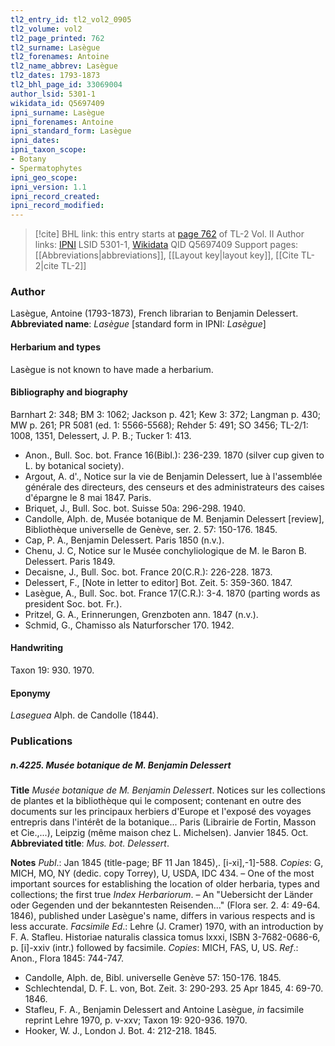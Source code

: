 ```yaml
---
tl2_entry_id: tl2_vol2_0905
tl2_volume: vol2
tl2_page_printed: 762
tl2_surname: Lasègue
tl2_forenames: Antoine
tl2_name_abbrev: Lasègue
tl2_dates: 1793-1873
tl2_bhl_page_id: 33069004
author_lsid: 5301-1
wikidata_id: Q5697409
ipni_surname: Lasègue
ipni_forenames: Antoine
ipni_standard_form: Lasègue
ipni_dates: 
ipni_taxon_scope: 
- Botany
- Spermatophytes
ipni_geo_scope: 
ipni_version: 1.1
ipni_record_created: 
ipni_record_modified:
---
```


> [!cite] BHL link: this entry starts at [page 762](https://www.biodiversitylibrary.org/page/33069004) of TL-2 Vol. II
> Author links: [IPNI](https://www.ipni.org/a/5301-1) LSID 5301-1, [Wikidata](https://www.wikidata.org/wiki/Q5697409) QID Q5697409
> Support pages: [[Abbreviations|abbreviations]], [[Layout key|layout key]], [[Cite TL-2|cite TL-2]]

### Author

Lasègue, Antoine (1793-1873), French librarian to Benjamin Delessert. 
**Abbreviated name**: *Lasègue* \[standard form in IPNI: *Lasègue*\]

#### Herbarium and types

Lasègue is not known to have made a herbarium.

#### Bibliography and biography

Barnhart 2: 348; BM 3: 1062; Jackson p. 421; Kew 3: 372; Langman p. 430; MW p. 261; PR 5081 (ed. 1: 5566-5568); Rehder 5: 491; SO 3456; TL-2/1: 1008, 1351, Delessert, J. P. B.; Tucker 1: 413.
- Anon., Bull. Soc. bot. France 16(Bibl.): 236-239. 1870 (silver cup given to L. by botanical society).
- Argout, A. d'., Notice sur la vie de Benjamin Delessert, lue à l'assemblée générale des directeurs, des censeurs et des administrateurs des caises d'épargne le 8 mai 1847. Paris.
- Briquet, J., Bull. Soc. bot. Suisse 50a: 296-298. 1940.
- Candolle, Alph. de, Musée botanique de M. Benjamin Delessert \[review\], Bibliothèque universelle de Genève, ser. 2. 57: 150-176. 1845.
- Cap, P. A., Benjamin Delessert. Paris 1850 (n.v.).
- Chenu, J. C, Notice sur le Musée conchyliologique de M. le Baron B. Delessert. Paris 1849.
- Decaisne, J., Bull. Soc. bot. France 20(C.R.): 226-228. 1873.
- Delessert, F., \[Note in letter to editor\] Bot. Zeit. 5: 359-360. 1847.
- Lasègue, A., Bull. Soc. bot. France 17(C.R.): 3-4. 1870 (parting words as president Soc. bot. Fr.).
- Pritzel, G. A., Erinnerungen, Grenzboten ann. 1847 (n.v.).
- Schmid, G., Chamisso als Naturforscher 170. 1942.

#### Handwriting

Taxon 19: 930. 1970.

#### Eponymy

*Laseguea* Alph. de Candolle (1844).

### Publications

##### n.4225. Musée botanique de M. Benjamin Delessert

**Title**
*Musée botanique de M. Benjamin Delessert*. Notices sur les collections de plantes et la bibliothèque qui le composent; contenant en outre des documents sur les principaux herbiers d'Europe et l'exposé des voyages entrepris dans l'intérêt de la botanique... Paris (Librairie de Fortin, Masson et Cie.,...), Leipzig (même maison chez L. Michelsen). Janvier 1845. Oct.
**Abbreviated title**: *Mus. bot. Delessert*.

**Notes**
*Publ*.: Jan 1845 (title-page; BF 11 Jan 1845),. \[i-xi\],-1\]-588. *Copies*: G, MICH, MO, NY (dedic. copy Torrey), U, USDA, IDC 434. – One of the most important sources for establishing the location of older herbaria, types and collections; the first true *Index Herbariorum*. – An "Uebersicht der Länder oder Gegenden und der bekanntesten Reisenden..." (Flora ser. 2. 4: 49-64. 1846), published under Lasègue's name, differs in various respects and is less accurate.
*Facsimile Ed*.: Lehre (J. Cramer) 1970, with an introduction by F. A. Stafleu. Historiae naturalis classica tomus lxxxi, ISBN 3-7682-0686-6, p. \[i\]-xxiv (intr.) followed by facsimile. *Copies*: MICH, FAS, U, US.
*Ref*.: Anon., Flora 1845: 744-747.
- Candolle, Alph. de, Bibl. universelle Genève 57: 150-176. 1845.
- Schlechtendal, D. F. L. von, Bot. Zeit. 3: 290-293. 25 Apr 1845, 4: 69-70. 1846.
- Stafleu, F. A., Benjamin Delessert and Antoine Lasègue, *in* facsimile reprint Lehre 1970, p. v-xxv; Taxon 19: 920-936. 1970.
- Hooker, W. J., London J. Bot. 4: 212-218. 1845.

